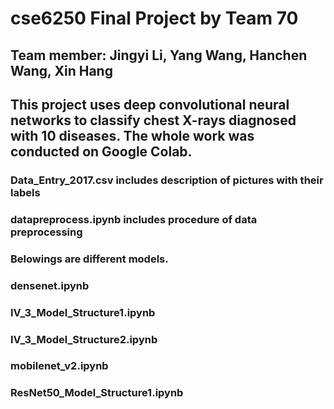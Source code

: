 # cse6250 Final Project by Team 70
## Team member: Jingyi Li, Yang Wang, Hanchen Wang, Xin Hang
## This project uses deep convolutional neural networks to classify chest X-rays diagnosed with 10 diseases. The whole work was conducted on Google Colab.


### Data_Entry_2017.csv includes description of pictures with their labels
### datapreprocess.ipynb includes procedure of data preprocessing
### Belowings are different models.
### densenet.ipynb
### IV_3_Model_Structure1.ipynb  
### IV_3_Model_Structure2.ipynb
### mobilenet_v2.ipynb
### ResNet50_Model_Structure1.ipynb

